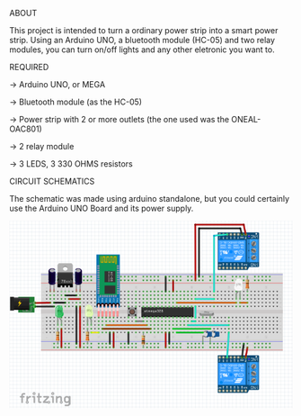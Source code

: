 ABOUT

  This project is intended to turn a ordinary power strip into a smart power strip. Using an Arduino UNO, a bluetooth module (HC-05) and two relay modules, you can turn on/off lights and any other eletronic you want to.
  

REQUIRED
  
  ->  Arduino UNO, or MEGA
  
  ->  Bluetooth module (as the HC-05)
  
  ->  Power strip with 2 or more outlets (the one used was the ONEAL-OAC801)
  
  -> 2 relay module
  
  -> 3 LEDS, 3 330 OHMS resistors

CIRCUIT SCHEMATICS

The schematic was made using arduino standalone, but you could certainly use the Arduino UNO Board and its power supply.

![alt text](screenshots/breadboard.jpg)
